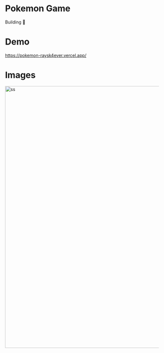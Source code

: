 # Pokemon Game
Building 🔨

# Demo
https://pokemon-raysk4ever.vercel.app/

# Images
<img width="857" alt="ss" src="https://github.com/raysk4ever/react-assignment-2/assets/33181670/69868a7d-127b-473f-8df1-8a7ea0e1e843">
